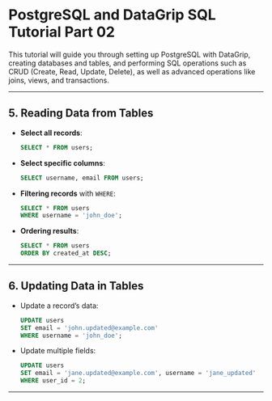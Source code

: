 
# PostgreSQL and DataGrip SQL Tutorial Part 02

This tutorial will guide you through setting up PostgreSQL with DataGrip, creating databases and tables, and performing SQL operations such as CRUD (Create, Read, Update, Delete), as well as advanced operations like joins, views, and transactions.

---

## 5. Reading Data from Tables

- **Select all records**:

  ```sql
  SELECT * FROM users;
  ```

- **Select specific columns**:

  ```sql
  SELECT username, email FROM users;
  ```

- **Filtering records** with `WHERE`:

  ```sql
  SELECT * FROM users 
  WHERE username = 'john_doe';
  ```

- **Ordering results**:

  ```sql
  SELECT * FROM users 
  ORDER BY created_at DESC;
  ```

---

## 6. Updating Data in Tables

- Update a record’s data:

  ```sql
  UPDATE users 
  SET email = 'john.updated@example.com' 
  WHERE username = 'john_doe';
  ```

- Update multiple fields:

  ```sql
  UPDATE users 
  SET email = 'jane.updated@example.com', username = 'jane_updated' 
  WHERE user_id = 2;
  ```

---
